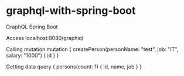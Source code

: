 # graphql-with-spring-boot
GraphQL Spring Boot

Access localhost:8080/graphiql

Calling mutation
mutation {
  createPerson(personName: "test", job: "IT", salary: "1000") 
  {
    id
  }
}

Getting data
query {
  persons(count: 1) 
  {
    id, 
    name, 
    job
  }
}
